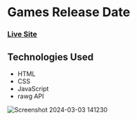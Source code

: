 # Games Release Date

### [Live Site](https://omart98.github.io/GamesReleaseDate/)

## Technologies Used

- HTML
- CSS
- JavaScript
- rawg API

![Screenshot 2024-03-03 141230](https://github.com/OmarT98/GamesReleaseDate/assets/146244631/195c5a6e-faba-413b-b9f4-c36334d47097)
